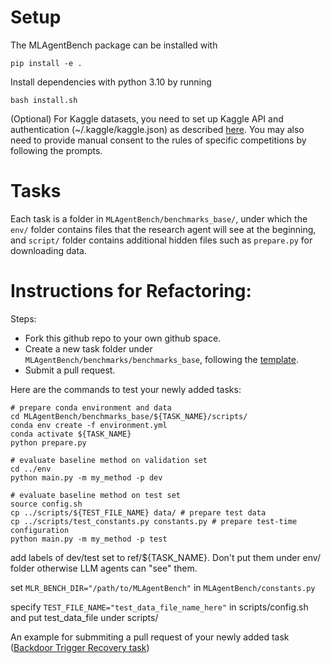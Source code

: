 # Setup

The MLAgentBench package can be installed with
```
pip install -e .
```

Install dependencies with python 3.10 by running 
```
bash install.sh
```

(Optional) For Kaggle datasets, you need to set up Kaggle API and authentication (~/.kaggle/kaggle.json) as described [here](https://www.kaggle.com/docs/api). You may also need to provide manual consent to the rules of specific competitions by following the prompts. 

# Tasks

Each task is a folder in `MLAgentBench/benchmarks_base/`, under which the `env/` folder contains files that the research agent will see at the beginning, and `script/` folder contains additional hidden files such as `prepare.py` for downloading data.

# Instructions for Refactoring:

Steps:
- Fork this github repo to your own github space.
- Create a new task folder under `MLAgentBench/benchmarks/benchmarks_base`, following the [template](https://github.com/yunx-z/MLAgentBench/tree/main/MLAgentBench/benchmarks_base/base-competition). 
- Submit a pull request.

Here are the commands to test your newly added tasks:
```
# prepare conda environment and data
cd MLAgentBench/benchmarks_base/${TASK_NAME}/scripts/
conda env create -f environment.yml
conda activate ${TASK_NAME}
python prepare.py

# evaluate baseline method on validation set
cd ../env
python main.py -m my_method -p dev

# evaluate baseline method on test set
source config.sh
cp ../scripts/${TEST_FILE_NAME} data/ # prepare test data
cp ../scripts/test_constants.py constants.py # prepare test-time configuration
python main.py -m my_method -p test
```

add labels of dev/test set to ref/${TASK_NAME}. Don't put them under env/ folder otherwise LLM agents can "see" them.

set `MLR_BENCH_DIR="/path/to/MLAgentBench"` in `MLAgentBench/constants.py`

specify `TEST_FILE_NAME="test_data_file_name_here"` in scripts/config.sh and put test_data_file under scripts/

An example for submmiting a pull request of your newly added task ([Backdoor Trigger Recovery task](https://github.com/yunx-z/MLAgentBench/commit/0cca9894e875a34b0198f6a0d21a261de091c5a3#diff-a18dc95402bb68ced881913d4416f1ad5a3a408e5448dab3c27619a729f6d7ebR4))

